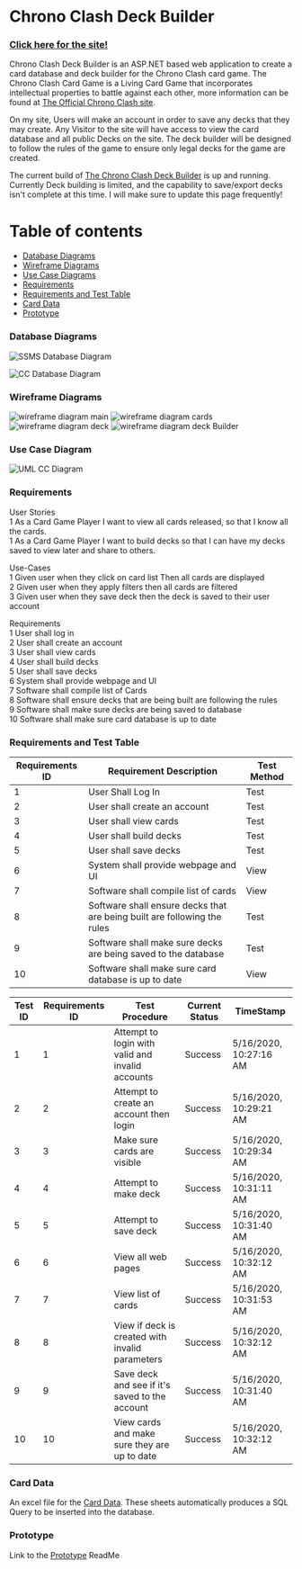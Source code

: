 # Chrono Clash Deck Builder
### [Click here for the site!](https://chronoclashdeckbuilder.azurewebsites.net/)

Chrono Clash Deck Builder is an ASP.NET based web application to create a card database and deck builder for the Chrono Clash card game. The Chrono Clash Card Game is a Living Card Game that incorporates intellectual properties to battle against each other, more information can be found at [The Official Chrono Clash site](https://www.chronoclashsystem.com/en.php). 

On my site, Users will make an account in order to save any decks that they may create. Any Visitor to the site will have access to view the card database and all public Decks on the site. The deck builder will be designed to follow the rules of the game to ensure only legal decks for the game are created.

The current build of [The Chrono Clash Deck Builder](https://chronoclashdeckbuilder.azurewebsites.net/) is up and running. Currently Deck building is limited, and the capability to save/export decks isn't complete at this time. I will make sure to update this page frequently!

<a name="table-of-contents"/>

# Table of contents


<!--ts-->
   * [Database Diagrams](#database-diagrams)
   * [Wireframe Diagrams](#wireframe-diagrams)
   * [Use Case Diagrams](#uml-diagrams)
   * [Requirements](#requirements)
   * [Requirements and Test Table](#requirements-and-test-table)
   * [Card Data](#card-data)
   * [Prototype](#prototype)
<!--te-->
<a name="database-diagrams"/>

### Database Diagrams

![SSMS Database Diagram](https://github.com/Zami77/ChronoClashDeckBuilder/blob/master/ChronoClashDeckBuilder/App_Data/SSMS%20Database%20Diagram.PNG)

![CC Database Diagram](https://github.com/Zami77/ChronoClashDeckBuilder/blob/master/ChronoClashDeckBuilder/App_Data/Chrono%20Clash%20Deck%20Builder.png)

<a name="wireframe-diagrams"/>

### Wireframe Diagrams

![wireframe diagram main](https://github.com/Zami77/ChronoClashDeckBuilder/blob/master/ChronoClashDeckBuilder/App_Data/Wireframe/CC%20Wireframe%20Main%20Page.png)
![wireframe diagram cards](https://github.com/Zami77/ChronoClashDeckBuilder/blob/master/ChronoClashDeckBuilder/App_Data/Wireframe/CC%20Wireframe%20Cards%20Page.png)
![wireframe diagram deck](https://github.com/Zami77/ChronoClashDeckBuilder/blob/master/ChronoClashDeckBuilder/App_Data/Wireframe/CC%20Wireframe%20Decks%20Page.png)
![wireframe diagram deck Builder](https://github.com/Zami77/ChronoClashDeckBuilder/blob/master/ChronoClashDeckBuilder/App_Data/Wireframe/CC%20Wireframe%20Deck%20Builder%20Page.png)

<a name="uml-diagrams"/>

### Use Case Diagram

![UML CC Diagram](https://github.com/Zami77/ChronoClashDeckBuilder/blob/master/ChronoClashDeckBuilder/App_Data/CC%20Use%20Case%20UML.png)

<a name="requirements"/>

### Requirements
User Stories </br>
1 As a Card Game Player I want to view all cards released, so that I know all the cards. </br>
1	 As a Card Game Player I want to build decks so that I can have my decks saved to view later and share to others.</br>

Use-Cases</br>
1 Given user when they click on card list Then all cards are displayed </br>
2 Given user when they apply filters then all cards are filtered</br>
3 Given user when they save deck then the deck is saved to their user account</br>

Requirements</br>
1 User shall log in</br>
2 User shall create an account</br>
3 User shall view cards</br>
4 User shall build decks</br>
5 User shall save decks</br>
6 System shall provide webpage and UI</br>
7 Software shall compile list of Cards</br>
8 Software shall ensure decks that are being built are following the rules</br>
9 Software shall make sure decks are being saved to database</br>
10 Software shall make sure card database is up to date</br>

<a name="requirements-and-test-tables"/>

### Requirements and Test Table

| Requirements ID | Requirement Description                                                  | Test Method |
|-----------------|--------------------------------------------------------------------------|-------------|
| 1               | User Shall Log In                                                        | Test        |
| 2               | User shall create an account                                             | Test        |
| 3               | User shall view cards                                                    | Test        |
| 4               | User shall build decks                                                   | Test        |
| 5               | User shall save decks                                                    | Test        |
| 6               | System shall provide webpage and UI                                      | View        |
| 7               | Software shall compile list of cards                                     | View        |
| 8               | Software shall ensure decks that are being built are following the rules | Test        |
| 9               | Software shall make sure decks are being saved to the database           | Test        |
| 10              | Software shall make sure card database is up to date                     | View        |

| Test ID | Requirements ID | Test Procedure                                   | Current Status | TimeStamp              |
|---------|-----------------|--------------------------------------------------|----------------|------------------------|
| 1       | 1               | Attempt to login with valid and invalid accounts | Success        | 5/16/2020, 10:27:16 AM |
| 2       | 2               | Attempt to create an account then login          | Success        | 5/16/2020, 10:29:21 AM |
| 3       | 3               | Make sure cards are visible                      | Success        | 5/16/2020, 10:29:34 AM |
| 4       | 4               | Attempt to make deck                             | Success        | 5/16/2020, 10:31:11 AM |
| 5       | 5               | Attempt to save deck                             | Success        | 5/16/2020, 10:31:40 AM |
| 6       | 6               | View all web pages                               | Success        | 5/16/2020, 10:32:12 AM |
| 7       | 7               | View list of cards                               | Success        | 5/16/2020, 10:31:53 AM |
| 8       | 8               | View if deck is created with invalid parameters  | Success        | 5/16/2020, 10:32:12 AM |
| 9       | 9               | Save deck and see if it's saved to the account   | Success        | 5/16/2020, 10:31:40 AM |
| 10      | 10              | View cards and make sure they are up to date     | Success        | 5/16/2020, 10:32:12 AM |

### Card Data

An excel file for the [Card Data](https://1drv.ms/x/s!As_NDUCOYXoGgd5wPTa4tM9WGTctVg?e=bKFpsZ). These sheets automatically produces a SQL Query to be inserted into the database.

### Prototype

Link to the [Prototype](https://github.com/Zami77/ChronoClashDeckBuilder/tree/master/Prototype) ReadMe

